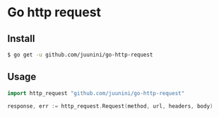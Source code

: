 # Go http request

## Install

```sh
$ go get -u github.com/juunini/go-http-request
```

## Usage

```go
import http_request "github.com/juunini/go-http-request"

response, err := http_request.Request(method, url, headers, body)
```

